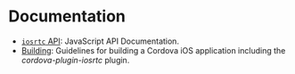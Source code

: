 # Documentation

* [`iosrtc` API](iosrtc.md): JavaScript API Documentation.
* [Building](Building.md): Guidelines for building a Cordova iOS application including the *cordova-plugin-iosrtc* plugin.




